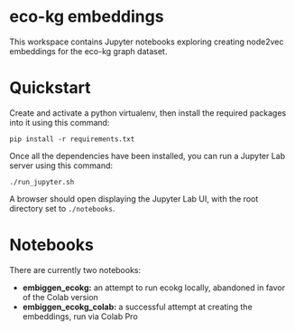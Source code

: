 # eco-kg embeddings

This workspace contains Jupyter notebooks exploring creating node2vec embeddings for the eco-kg graph dataset.

# Quickstart

Create and activate a python virtualenv, then install the required packages into it using this command:

```
pip install -r requirements.txt
```

Once all the dependencies have been installed, you can run a Jupyter Lab server using this command:

```
./run_jupyter.sh
```

A browser should open displaying the Jupyter Lab UI, with the root directory set to `./notebooks`.

# Notebooks

There are currently two notebooks:
- **embiggen_ecokg:** an attempt to run ecokg locally, abandoned in favor of the Colab version
- **embiggen_ecokg_colab:** a successful attempt at creating the embeddings, run via Colab Pro